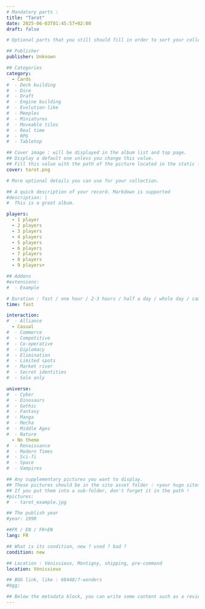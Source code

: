 ```yaml
---
# Mandatory parts :
title: "Tarot"
date: 2025-06-03T01:45:57+02:00
draft: false

# Optional parts that you still should fill in order to sort your collection

## Publisher
publisher: Unknown

## Categories
category:
  - Cards
#  - Deck building
#  - Dice
#  - Draft
#  - Engine building
#  - Evolution-like
#  - Meeples
#  - Miniatures
#  - Moveable tiles
#  - Real time
#  - RPG
#  - Tabletop

## Cover image : will be displayed in the album list and top page.
## Display a default one unless you change this value.
## Fill this value with the path of the picture located in the static folder
cover: tarot.png

# More optional details you can use for your collection.

## A quick description of your record. Markdown is supported
#description: |
#  This is a great album.

players:
  - 1 player
  - 2 players
  - 3 players
  - 4 players
  - 5 players
  - 6 players
  - 7 players
  - 8 players
  - 9 players+

## Addons
#extensions:
#  - Example

# Duration : fast / one hour / 2-3 hours / half a day / whole day / campaign
time: fast

interaction:
#  - Alliance
  - Casual
#  - Commerce
#  - Competitive
#  - Co-operative
#  - Diplomacy
#  - Elimination
#  - Limited spots
#  - Market river
#  - Secret identities
#  - Solo only

universe:
#  - Cyber
#  - Dinosaurs
#  - Gothic
#  - Fantasy
#  - Manga
#  - Mecha
#  - Middle Ages
#  - Nature
  - No theme
#  - Renaissance
#  - Modern Times
#  - Sci-fi
#  - Space
#  - Vampires

## Any supplementary pictures you want to display.
## These pictures should be in the site asset folder : <your hugo site>/static
## If you put them into a sub-folder, don't forget it in the path !
#pictures:
#  - tarot_example.jpg

## The publish year
#year: 1990

##FR / EN / FR+EN
lang: FR

## What is its condition, new ? used ? bad ?
condition: new

## Location : Vénissieux, Montigny, shipping, pre-command
location: Vénissieux

## BGG link, like : 68448/7-wonders
#bgg: 

## Below the metadata block, you can write some content such as a review or anything else you want. It'll be displayed in the album page.
---
```

